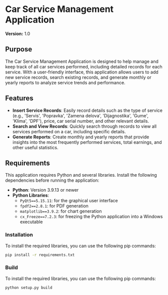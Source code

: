 # Car Service Management Application

**Version:** 1.0

## Purpose

The Car Service Management Application is designed to help manage and keep track of all car services performed, including detailed records for each service. With a user-friendly interface, this application allows users to add new service records, search existing records, and generate monthly or yearly reports to analyze service trends and performance.

## Features

- **Insert Service Records**: Easily record details such as the type of service (e.g., 'Servis', 'Popravka', 'Zamena delova', 'Dijagnostika', 'Gume', 'Klima', 'DPF'), price, car serial number, and other relevant details.
- **Search and View Records**: Quickly search through records to view all services performed on a car, including specific details.
- **Generate Reports**: Create monthly and yearly reports that provide insights into the most frequently performed services, total earnings, and other useful statistics.

## Requirements

This application requires Python and several libraries. Install the following dependencies before running the application:

- **Python**: Version 3.9.13 or newer
- **Python Libraries**:
  - `PyQt5==5.15.11`: for the graphical user interface
  - `fpdf2==2.8.1`: for PDF generation
  - `matplotlib==3.9.2`: for chart generation
  - `cx_Freeze==7.2.3`: for freezing the Python application into a Windows executable

### Installation

To install the required libraries, you can use the following pip commands:

```bash
pip install -r requirements.txt
```

### Build

To install the required libraries, you can use the following pip commands:

```bash
python setup.py build
```